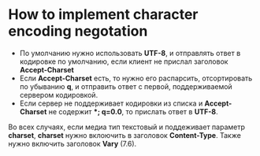 # How to implement character encoding negotation

* По умолчанию нужно использовать **UTF-8**, и отправлять ответ в кодировке по умолчанию, если клиент не прислал заголовок **Accept-Charset**
* Если **Accept-Charset** есть, то нужно его распарсить, отсортировать по убыванию **q**, и отправить ответ с первой, поддерживаемой сервером кодировкой. 
* Если сервер не поддерживает кодировки из списка и **Accept-Charset** не содержит **\*; q=0.0**, то прислать ответ в **UTF-8**.

Во всех случаях, если медиа тип текстовый и поддеживает параметр **charset**, **charset** нужно вклоючить в заголовок **Content-Type**. Также нужно включить заголовок **Vary** (7.6).
